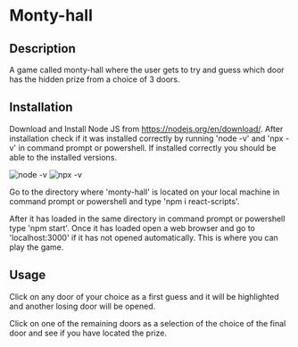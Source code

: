 # Monty-hall
## Description
A game called monty-hall where the user gets to try and guess which door has the hidden prize from a choice of 3 doors.

## Installation
Download and Install Node JS from https://nodejs.org/en/download/. After installation check if it was installed correctly by running 'node -v' and 'npx -v' in command prompt or powershell. 
If installed correctly you should be able to the installed versions. 

![node -v](https://user-images.githubusercontent.com/88197915/153683162-99d54856-48c1-476b-9653-deab7f9803e9.JPG)
![npx -v](https://user-images.githubusercontent.com/88197915/153683171-606b2bd7-26fe-4d04-8acf-207841e6844a.JPG)


Go to the directory where 'monty-hall' is located on your local machine in command prompt or powershell and type 'npm i react-scripts'.

After it has loaded in the same directory in command prompt or powershell type 'npm start'. Once it has loaded open a web browser and go to 'localhost:3000' if it has not opened automatically. 
This is where you can play the game.

## Usage
Click on any door of your choice as a first guess and it will be highlighted and another losing door will be opened.

Click on one of the remaining doors as a selection of the choice of the final door and see if you have located the prize.
